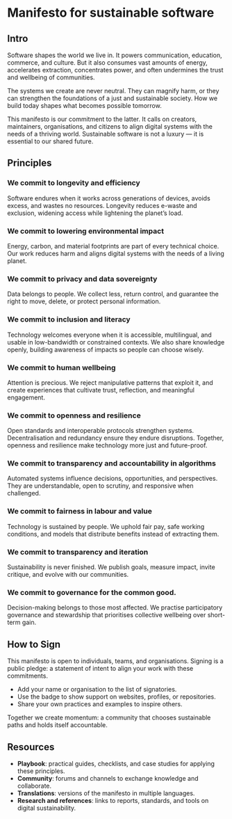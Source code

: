 # Manifesto for sustainable software

## Intro

Software shapes the world we live in. It powers communication, education, commerce, and culture. But it also consumes vast amounts of energy, accelerates extraction, concentrates power, and often undermines the trust and wellbeing of communities.  

The systems we create are never neutral. They can magnify harm, or they can strengthen the foundations of a just and sustainable society. How we build today shapes what becomes possible tomorrow.  

This manifesto is our commitment to the latter. It calls on creators, maintainers, organisations, and citizens to align digital systems with the needs of a thriving world. Sustainable software is not a luxury — it is essential to our shared future.  

## Principles

### We commit to longevity and efficiency

Software endures when it works across generations of devices, avoids excess, and wastes no resources. Longevity reduces e-waste and exclusion, widening access while lightening the planet’s load.  

### We commit to lowering environmental impact

Energy, carbon, and material footprints are part of every technical choice. Our work reduces harm and aligns digital systems with the needs of a living planet.  

### We commit to privacy and data sovereignty

Data belongs to people. We collect less, return control, and guarantee the right to move, delete, or protect personal information.  

### We commit to inclusion and literacy

Technology welcomes everyone when it is accessible, multilingual, and usable in low-bandwidth or constrained contexts. We also share knowledge openly, building awareness of impacts so people can choose wisely.  

### We commit to human wellbeing

Attention is precious. We reject manipulative patterns that exploit it, and create experiences that cultivate trust, reflection, and meaningful engagement.  

### We commit to openness and resilience

Open standards and interoperable protocols strengthen systems. Decentralisation and redundancy ensure they endure disruptions. Together, openness and resilience make technology more just and future-proof.  

### We commit to transparency and accountability in algorithms

Automated systems influence decisions, opportunities, and perspectives. They are understandable, open to scrutiny, and responsive when challenged.  

### We commit to fairness in labour and value

Technology is sustained by people. We uphold fair pay, safe working conditions, and models that distribute benefits instead of extracting them.  

### We commit to transparency and iteration

Sustainability is never finished. We publish goals, measure impact, invite critique, and evolve with our communities.  

### We commit to governance for the common good.
Decision-making belongs to those most affected. We practise participatory governance and stewardship that prioritises collective wellbeing over short-term gain.  

## How to Sign

This manifesto is open to individuals, teams, and organisations. Signing is a public pledge: a statement of intent to align your work with these commitments.  

- Add your name or organisation to the list of signatories.  
- Use the badge to show support on websites, profiles, or repositories.  
- Share your own practices and examples to inspire others.  

Together we create momentum: a community that chooses sustainable paths and holds itself accountable.  

## Resources

- **Playbook**: practical guides, checklists, and case studies for applying these principles.  
- **Community**: forums and channels to exchange knowledge and collaborate.  
- **Translations**: versions of the manifesto in multiple languages.  
- **Research and references**: links to reports, standards, and tools on digital sustainability.  
